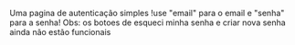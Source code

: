 Uma pagina de autenticação simples
!use "email" para o email e "senha" para a senha!
Obs: os botoes de esqueci minha senha e criar nova senha ainda não estão funcionais